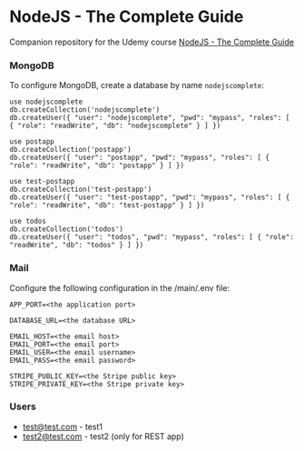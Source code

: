 # NodeJS - The Complete Guide

Companion repository for the Udemy course
[NodeJS - The Complete Guide](https://)

### MongoDB

To configure MongoDB, create a database by name `nodejscomplete`:

```
use nodejscomplete
db.createCollection('nodejscomplete')
db.createUser({ "user": "nodejscomplete", "pwd": "mypass", "roles": [ { "role": "readWrite", "db": "nodejscomplete" } ] })

use postapp
db.createCollection('postapp')
db.createUser({ "user": "postapp", "pwd": "mypass", "roles": [ { "role": "readWrite", "db": "postapp" } ] })

use test-postapp
db.createCollection('test-postapp')
db.createUser({ "user": "test-postapp", "pwd": "mypass", "roles": [ { "role": "readWrite", "db": "test-postapp" } ] })

use todos
db.createCollection('todos')
db.createUser({ "user": "todos", "pwd": "mypass", "roles": [ { "role": "readWrite", "db": "todos" } ] })
```

### Mail

Configure the following configuration in the /main/.env file:

```
APP_PORT=<the application port>

DATABASE_URL=<the database URL>

EMAIL_HOST=<the email host>
EMAIL_PORT=<the email port>
EMAIL_USER=<the email username>
EMAIL_PASS=<the email password>

STRIPE_PUBLIC_KEY=<the Stripe public key>
STRIPE_PRIVATE_KEY=<the Stripe private key>
```

### Users

- test@test.com - test1
- test2@test.com - test2 (only for REST app)
